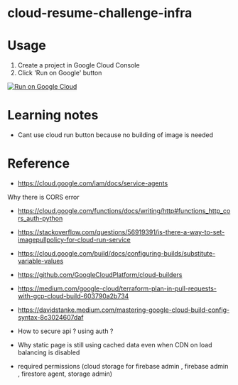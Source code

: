# cloud-resume-challenge-infra

# Usage

1. Create a project in Google Cloud Console
2. Click 'Run on Google' button


[![Run on Google
Cloud](https://deploy.cloud.run/button.svg)](https://deploy.cloud.run/?git_repo=https://github.com/mdnurakmal/cloud-resume-challenge-infra.git)


# Learning notes
- Cant use cloud run button because no building of image is needed 


# Reference
- https://cloud.google.com/iam/docs/service-agents

Why there is CORS error 
- https://cloud.google.com/functions/docs/writing/http#functions_http_cors_auth-python
- https://stackoverflow.com/questions/56919391/is-there-a-way-to-set-imagepullpolicy-for-cloud-run-service
- https://cloud.google.com/build/docs/configuring-builds/substitute-variable-values
- https://github.com/GoogleCloudPlatform/cloud-builders
- https://medium.com/google-cloud/terraform-plan-in-pull-requests-with-gcp-cloud-build-603790a2b734
- https://davidstanke.medium.com/mastering-google-cloud-build-config-syntax-8c3024607daf

- How to secure api ? using auth ?
- Why static page is still using cached data even when CDN on load balancing is disabled
- required permissions (cloud storage for firebase admin , firebase admin , firestore agent, storage admin)